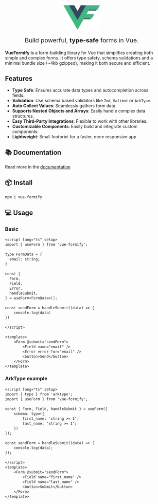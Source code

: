 <p align="center">
  <a href="https://vue-formify.matenagy.me/" target="_blank">
	<img src="https://raw.githubusercontent.com/mateenagy/vue-formify/main/logo.png"  width="120px"/>
  </a>
</p>
<p align="center" style="font-size: 20px">Build powerful, <strong>type-safe</strong> forms in Vue.</p>

<strong>VueFormify</strong> is a form-building library for Vue that simplifies creating both simple and complex forms. It offers type safety, schema validations and a minimal bundle size (~4kb gzipped), making it both secure and efficient.

## Features
- <strong>Type Safe</strong>: Ensures accurate data types and autocompletion across fields.
- <strong>Validation</strong>: Use schema based validators like `Zod`, `Valibot` or `ArkType`.
- <strong>Auto Collect Values</strong>: Seamlessly gathers form data.
- <strong>Supports Nested Objects and Arrays</strong>: Easily handle complex data structures. 
- <strong>Easy Third-Party Integrations</strong>: Flexible to work with other libraries.
- <strong>Customizable Components</strong>: Easily build and integrate custom components.
- <strong>Lightweight</strong>: Small footprint for a faster, more responsive app. 

## 📚 Documentation
Read more in the <a href="https://vue-formify.matenagy.me/" target="_blank">documentation</a>
## 📦 Install
```bash
npm i vue-formify
```
## 💻 Usage
### Basic
```vue
<script lang="ts" setup>
import { useForm } from 'vue-formify';

type FormData = {
  email: string;
}

const {
  Form,
  Field,
  Error,
  handleSubmit,
} = useForm<FormData>();

const sendForm = handleSubmit((data) => {
	console.log(data)
})

</script>

<template>
	<Form @submit="sendForm">
		<Field name="email" />
		<Error error-for="email" />
		<button>Send</button>
	</Form>
</template>
```
### ArkType example
```vue
<script lang="ts" setup>
import { type } from 'arktype';
import { useForm } from 'vue-formify';

const { Form, Field, handleSubmit } = useForm({
	schema: type({
		first_name: 'string >= 1';
		last_name: 'string >= 1';
	})
});

const sendForm = handleSubmit((data) => {
	console.log(data);
});

</script>
<template>
	<Form @submit="sendForm">
		<Field name="first_name" />
		<Field name="last_name" />
		<button>Submit</button>
	</Form>
</template>
```
